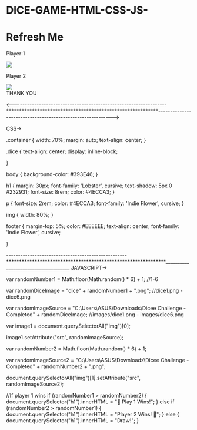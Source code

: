 # DICE-GAME-HTML-CSS-JS-

<!DOCTYPE html>

<html lang="en" dir="ltr">
  
<head>
    <meta charset="utf-8">
    
<title>Dicee</title>
    
<link rel="stylesheet" href="styles.css">
    
<link href="https://fonts.googleapis.com/css?family=Indie+Flower|Lobster" rel="stylesheet">

  
</head>
  
<body>

    
<div class="container">
      
<h1>Refresh Me</h1>

      
<div class="dice">
        
<p>Player 1</p>
        
<img class="img1" src="images/dice6.png">
      
</div>

      
<div class="dice">
        
<p>Player 2</p>
        
<img class="img2" src="images/dice6.png">
      
</div>

    
</div>

    
<script src="index.js" charset="utf-8"></script>

     
 </body>

     
 <footer>
        THANK YOU      </footer>
    
</html>


<-----------------------------------------------------------------***********************************************************----------------------------------------------------------->

CSS->

.container {
  width: 70%;
  margin: auto;
  text-align: center;
}

.dice {
  text-align: center;
  display: inline-block;

}

body {
  background-color: #393E46;
}

h1 {
  margin: 30px;
  font-family: 'Lobster', cursive;
  text-shadow: 5px 0 #232931;
  font-size: 8rem;
  color: #4ECCA3;
}

p {
  font-size: 2rem;
  color: #4ECCA3;
  font-family: 'Indie Flower', cursive;
}

img {
  width: 80%;
}

footer {
  margin-top: 5%;
  color: #EEEEEE;
  text-align: center;
  font-family: 'Indie Flower', cursive;

}


---------------------------------------------------**************************************************************_____________________________________
JAVASCRIPT->



var randomNumber1 = Math.floor(Math.random() * 6) + 1; //1-6

var randomDiceImage = "dice" + randomNumber1 + ".png"; //dice1.png - dice6.png

var randomImageSource = "C:\Users\ASUS\Downloads\Dicee Challenge - Completed" + randomDiceImage; //images/dice1.png - images/dice6.png

var image1 = document.querySelectorAll("img")[0];

image1.setAttribute("src", randomImageSource);


var randomNumber2 = Math.floor(Math.random() * 6) + 1;

var randomImageSource2 = "C:\Users\ASUS\Downloads\Dicee Challenge - Completed" + randomNumber2 + ".png";

document.querySelectorAll("img")[1].setAttribute("src", randomImageSource2);


//If player 1 wins
if (randomNumber1 > randomNumber2) {
  document.querySelector("h1").innerHTML = "🚩 Play 1 Wins!";
}
else if (randomNumber2 > randomNumber1) {
  document.querySelector("h1").innerHTML = "Player 2 Wins! 🚩";
}
else {
  document.querySelector("h1").innerHTML = "Draw!";
}


